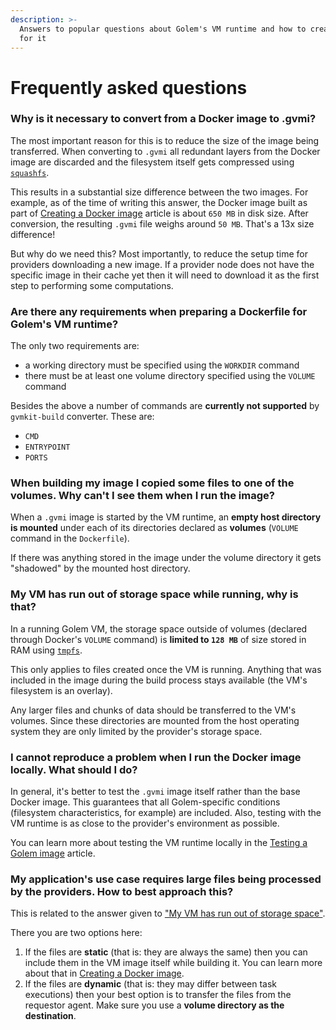 ```yaml
---
description: >-
  Answers to popular questions about Golem's VM runtime and how to create images
  for it
---
```


# Frequently asked questions

### Why is it necessary to convert from a Docker image to .gvmi?

The most important reason for this is to reduce the size of the image being transferred. When converting to `.gvmi` all redundant layers from the Docker image are discarded and the filesystem itself gets compressed using [`squashfs`](https://www.kernel.org/doc/html/latest/filesystems/squashfs.html).

This results in a substantial size difference between the two images. For example, as of the time of writing this answer, the Docker image built as part of [Creating a Docker image](creating-a-docker-image.md) article is about `650 MB` in disk size. After conversion, the resulting `.gvmi` file weighs around `50 MB`. That's a 13x size difference!

But why do we need this? Most importantly, to reduce the setup time for providers downloading a new image. If a provider node does not have the specific image in their cache yet then it will need to download it as the first step to performing some computations.

### Are there any requirements when preparing a Dockerfile for Golem's VM runtime?

The only two requirements are:

* a working directory must be specified using the `WORKDIR` command
* there must be at least one volume directory specified using the `VOLUME` command

Besides the above a number of commands are **currently not supported** by `gvmkit-build` converter. These are:

* `CMD`
* `ENTRYPOINT`
* `PORTS`

### When building my image I copied some files to one of the volumes. Why can't I see them when I run the image?

When a `.gvmi` image is started by the VM runtime, an **empty host directory is mounted** under each of its directories declared as **volumes** \(`VOLUME` command in the `Dockerfile`\).

If there was anything stored in the image under the volume directory it gets "shadowed" by the mounted host directory.

### My VM has run out of storage space while running, why is that?

In a running Golem VM, the storage space outside of volumes \(declared through Docker's `VOLUME` command\) is **limited to `128 MB`** of size stored in RAM using [`tmpfs`](https://www.kernel.org/doc/html/latest/filesystems/tmpfs.html).

This only applies to files created once the VM is running. Anything that was included in the image during the build process stays available \(the VM's filesystem is an overlay\).

Any larger files and chunks of data should be transferred to the VM's volumes. Since these directories are mounted from the host operating system they are only limited by the provider's storage space.

### I cannot reproduce a problem when I run the Docker image locally. What should I do?

In general, it's better to test the `.gvmi` image itself rather than the base Docker image. This guarantees that all Golem-specific conditions \(filesystem characteristics, for example\) are included. Also, testing with the VM runtime is as close to the provider's environment as possible.

You can learn more about testing the VM runtime locally in the [Testing a Golem image](gvmi-debugging.md) article.

### My application's use case requires large files being processed by the providers. How to best approach this?

This is related to the answer given to ["My VM has run out of storage space"](frequently-asked-questions.md#my-vm-has-run-out-of-storage-space-while-running-why-is-that).

There you are two options here:

1. If the files are **static** \(that is: they are always the same\) then you can include them in the VM image itself while building it. You can learn more about that in [Creating a Docker image](creating-a-docker-image.md).
2. If the files are **dynamic** \(that is: they may differ between task executions\) then your best option is to transfer the files from the requestor agent. Make sure you use a **volume directory as the destination**.

